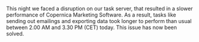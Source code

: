 This night we faced a disruption on our task server, that resulted in a
slower performance of Copernica Marketing Software. As a result, tasks
like sending out emailings and exporting data took longer to perform
than usual between 2.00 AM and 3.30 PM (CET) today. This issue has now
been solved.
